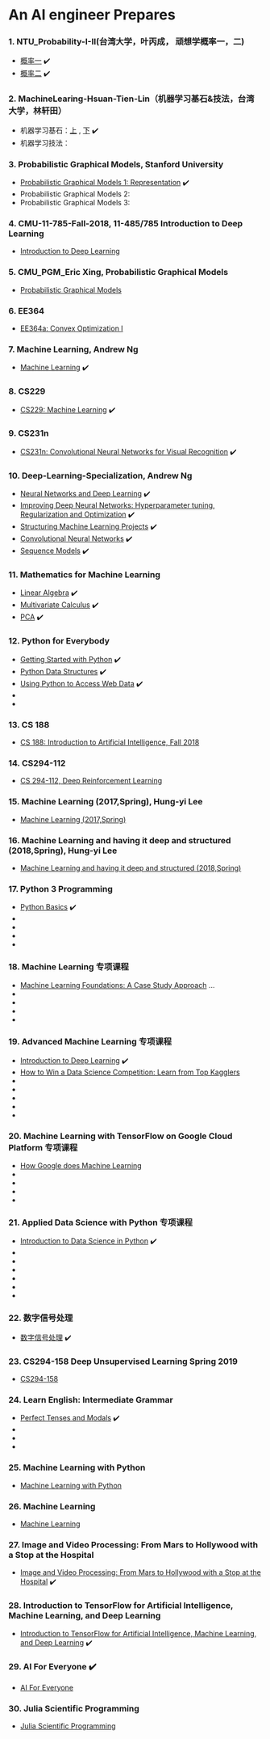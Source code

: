 # An AI engineer Prepares


### 1. NTU_Probability-I-II(台湾大学，叶丙成， 顽想学概率一，二)
 * [概率一](https://www.coursera.org/learn/prob1) :heavy_check_mark: 
 * [概率二](https://www.coursera.org/learn/prob2) :heavy_check_mark:

### 2. MachineLearing-Hsuan-Tien-Lin（机器学习基石&技法，台湾大学，林轩田）
 * 机器学习基石：[上](https://www.coursera.org/learn/ntumlone-mathematicalfoundations) , [下]( https://www.coursera.org/learn/ntumlone-algorithmicfoundations) :heavy_check_mark:
 * 机器学习技法：

### 3. Probabilistic Graphical Models, Stanford University
 * [Probabilistic Graphical Models 1: Representation](https://www.coursera.org/learn/probabilistic-graphical-models/home/welcome) :heavy_check_mark:
 * Probabilistic Graphical Models 2: 
 * Probabilistic Graphical Models 3: 
 
### 4. CMU-11-785-Fall-2018, 11-485/785 Introduction to Deep Learning
 * [Introduction to Deep Learning](http://deeplearning.cs.cmu.edu/)
 
### 5. CMU_PGM_Eric Xing, Probabilistic Graphical Models
 * [Probabilistic Graphical Models](http://www.cs.cmu.edu/~epxing/Class/10708-14/lecture.html)
 
 ### 6. EE364
 * [EE364a: Convex Optimization I](http://web.stanford.edu/class/ee364a/)
 
 ### 7. Machine Learning, Andrew Ng
 * [Machine Learning](https://www.coursera.org/learn/machine-learning) :heavy_check_mark:
 
 ### 8. CS229
 * [CS229: Machine Learning](https://see.stanford.edu/Course/CS229) :heavy_check_mark:
 
 ### 9. CS231n
 * [CS231n: Convolutional Neural Networks for Visual Recognition](http://cs231n.stanford.edu/) :heavy_check_mark:
 
 ### 10. Deep-Learning-Specialization, Andrew Ng
 * [Neural Networks and Deep Learning](https://www.coursera.org/learn/neural-networks-deep-learning?specialization=deep-learning) :heavy_check_mark:
 * [Improving Deep Neural Networks: Hyperparameter tuning, Regularization and Optimization](https://www.coursera.org/learn/deep-neural-network?specialization=deep-learning) :heavy_check_mark:
 * [Structuring Machine Learning Projects](https://www.coursera.org/learn/machine-learning-projects?specialization=deep-learning) :heavy_check_mark:
 * [Convolutional Neural Networks](https://www.coursera.org/learn/convolutional-neural-networks?specialization=deep-learning) :heavy_check_mark:
 * [Sequence Models](https://www.coursera.org/learn/nlp-sequence-models/home/welcome) :heavy_check_mark:
 
 ### 11. Mathematics for Machine Learning
 * [Linear Algebra](https://www.coursera.org/learn/linear-algebra-machine-learning/home/welcome) :heavy_check_mark:
 * [Multivariate Calculus](https://www.coursera.org/learn/multivariate-calculus-machine-learning/home/welcome) :heavy_check_mark:
 * [PCA](https://www.coursera.org/learn/pca-machine-learning/home/welcome) :heavy_check_mark:
 
 ### 12. Python for Everybody
 * [Getting Started with Python](https://www.coursera.org/learn/python/home/welcome) :heavy_check_mark:
 * [Python Data Structures](https://www.coursera.org/learn/python-data/home/welcome) :heavy_check_mark:
 * [Using Python to Access Web Data](https://www.coursera.org/learn/python-network-data/home/welcome) :heavy_check_mark:
 *
 *
 
 ### 13. CS 188
 * [CS 188: Introduction to Artificial Intelligence, Fall 2018](https://inst.eecs.berkeley.edu/~cs188/fa18/)
 
 ### 14. CS294-112
 * [CS 294-112, Deep Reinforcement Learning](http://rail.eecs.berkeley.edu/deeprlcourse/)
 
 ### 15. Machine Learning (2017,Spring), Hung-yi Lee
 * [Machine Learning (2017,Spring)](http://speech.ee.ntu.edu.tw/~tlkagk/courses_ML17.html)
 
 ### 16. Machine Learning and having it deep and structured (2018,Spring), Hung-yi Lee
 * [Machine Learning and having it deep and structured (2018,Spring)](http://speech.ee.ntu.edu.tw/~tlkagk/courses_MLDS18.html)
 
 ### 17. Python 3 Programming
 * [Python Basics](https://www.coursera.org/learn/python-basics?specialization=python-3-programming) :heavy_check_mark:
 *
 *
 *
 *
 
 ### 18. Machine Learning 专项课程
 * [Machine Learning Foundations: A Case Study Approach](https://www.coursera.org/learn/ml-foundations)  ...
 *
 *
 *
 *
 
 ### 19. Advanced Machine Learning 专项课程
 * [Introduction to Deep Learning](https://www.coursera.org/learn/intro-to-deep-learning?specialization=aml) :heavy_check_mark:
 * [How to Win a Data Science Competition: Learn from Top Kagglers](https://www.coursera.org/learn/competitive-data-science)
 *
 *
 *
 *
 *
 
  ### 20. Machine Learning with TensorFlow on Google Cloud Platform 专项课程
 * [How Google does Machine Learning](https://www.coursera.org/learn/google-machine-learning?specialization=machine-learning-tensorflow-gcp)
 *
 *
 *
 *

### 21. Applied Data Science with Python 专项课程
 * [Introduction to Data Science in Python](https://www.coursera.org/learn/python-data-analysis/home/welcome) :heavy_check_mark:
 *
 *
 *
 *
 *
 *


### 22. 数字信号处理
 * [数字信号处理](https://www.coursera.org/learn/dsp) :heavy_check_mark:
 
### 23. CS294-158 Deep Unsupervised Learning Spring 2019
 * [CS294-158](https://sites.google.com/view/berkeley-cs294-158-sp19/home)
 
 
### 24. Learn English: Intermediate Grammar
 * [Perfect Tenses and Modals](https://www.coursera.org/learn/perfect-tenses-modals/home/welcome) :heavy_check_mark:
 *
 *
 *
 
 
### 25. Machine Learning with Python
 * [Machine Learning with Python](https://www.coursera.org/learn/machine-learning-with-python) 
 
### 26. Machine Learning
 * [Machine Learning](https://www.edx.org/course/machine-learning)
 
### 27. Image and Video Processing: From Mars to Hollywood with a Stop at the Hospital
 * [Image and Video Processing: From Mars to Hollywood with a Stop at the Hospital](https://www.coursera.org/learn/image-processing/home/welcome)  :heavy_check_mark:
 
### 28. Introduction to TensorFlow for Artificial Intelligence, Machine Learning, and Deep Learning
* [Introduction to TensorFlow for Artificial Intelligence, Machine Learning, and Deep Learning](https://www.coursera.org/learn/introduction-tensorflow/home/welcome)  :heavy_check_mark:


### 29. AI For Everyone :heavy_check_mark:
 * [AI For Everyone](https://www.coursera.org/learn/ai-for-everyone/home/welcome) 
 
### 30. Julia Scientific Programming
* [Julia Scientific Programming](https://www.coursera.org/learn/julia-programming/home/welcome)
